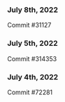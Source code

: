 ### July 8th, 2022

Commit #31127

### July 5th, 2022

Commit #314353


### July 4th, 2022

Commit #72281
